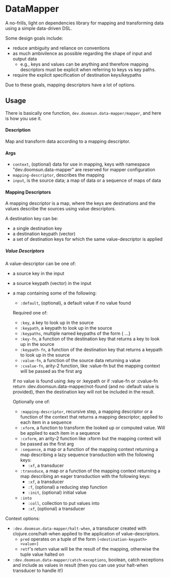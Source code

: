 # DataMapper

A no-frills, light on dependencies library for mapping and transforming data 
using a simple data-driven DSL.

Some design goals include:
- reduce ambiguity and reliance on conventions
- as much ambivilence as possible regarding the shape of input and output data
  - e.g., keys and values can be anything and therefore mapping descriptors 
  must be explicit when referring to keys vs key paths.
- require the explicit specification of destination keys/keypaths

Due to these goals, mapping descriptors have a lot of options.

## Usage

There is basically one function, `dev.doomsun.data-mapper/mapper`, and here is 
how you use it.

#### Description
Map and transform data according to a mapping descriptor.

#### Args
- `context`, (optional) data for use in mapping, keys with namespace
  "dev.doomsun.data-mapper" are reserved for mapper configuration
- `mapping-descriptor`, describes the mapping
- `input`, is the source data; a map of data or a sequence of maps of data

#### Mapping Descriptors
A mapping descriptor is a map, where the keys are destinations and the values
describe the sources using value descriptors.

A destination key can be:
- a single destination key
- a destination keypath (vector)
- a set of destination keys for which the same value-descriptor is applied

##### Value Descriptors
A value-descriptor can be one of:
- a source key in the input
- a source keypath (vector) in the input
- a map containing some of the following:
    - `:default`, (optional), a default value if no value found

  Required one of:
    - `:key`, a key to look up in the source
    - `:keypath`, a keypath to look up in the source
    - `:keypaths`, multiple named keypaths of the form {<name> <keypath> ...}
    - `:key-fn`, a function of the destination key that returns a key to look up
      in the source
    - `:keypath-fn`, a function of the destination key that returns a keypath to
      look up in the source
    - `:value-fn`, a function of the source data returning a value
    - `:cvalue-fn`, arity-2 function, like :value-fn but the mapping context
      will be passed as the first arg

  If no value is found using :key or :keypath or if :value-fn or :cvalue-fn
  return :dev.doomsun.data-mapper/not-found (and no :default value is
  provided), then the destination key will not be included in the result.

  Optionally one of:
    - `:mapping-descriptor`, recursive step, a mapping descriptor or a function
      of the context that returns a mapping descriptor; applied to each item in
      a sequence
    - `:xform`, a function to transform the looked up or computed value. Will be
      applied to each item in a sequence
    - `:cxform`, an arity-2 function like :xform but the mapping context will be
      passed as the first arg
    - `:sequence`, a map or a function of the mapping context returning a map
      describing a lazy sequence transduction with the
      following keys:
      - `:xf`, a transducer
    - `:transduce`, a map or a function of the mapping context returning a map
      describing an eager transduction with the following keys:
        - `:xf`, a transducer
        - `:f`, (optional) a reducing step function
        - `:init`, (optional) initial value
    - `:into`
        - `:coll`, collection to put values into
        - `:xf`, (optional) a transducer

Context options:
- `:dev.doomsun.data-mapper/halt-when`, a transducer created with
  clojure.core/halt-when applied to the application of value-descriptors.
    - `pred` operates on a tuple of the form `[<destination-keypath> <value>]`
    - `retf`'s return value will be the result of the mapping, otherwise the
      tuple value halted on
- `:dev.doomsun.data-mapper/catch-exceptions`, boolean, catch exceptions and
  include as values in result (then you can use your halt-when
  transducer to handle it!)
